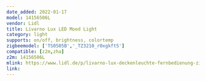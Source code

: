```yaml
---
date_added: 2022-01-17
model: 14156506L 
vendor: Lidl
title: Livarno Lux LED Mood Light
category: light
supports: on/off, brightness, colortemp
zigbeemodel: ['TS0505B','_TZ3210_r0xgkft5']
compatible: [z2m,zha]
z2m: 14156506L
mlink: https://www.lidl.de/p/livarno-lux-deckenleuchte-fernbedienung-zigbee-smart-home/p100306673
link: 
---
```

